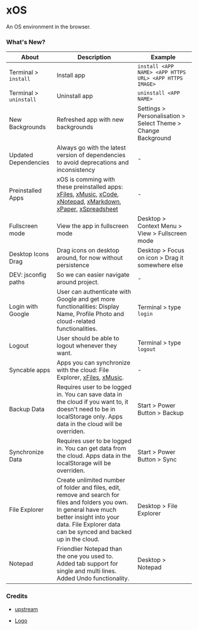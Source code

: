 # xOS

An OS environment in the browser.

### What's New?

| About                  | Description                                                                                                                                                                                                                                                                                            | Example                                                       |
| ---------------------- | ------------------------------------------------------------------------------------------------------------------------------------------------------------------------------------------------------------------------------------------------------------------------------------------------------ | ------------------------------------------------------------- |
| Terminal > `install`   | Install app                                                                                                                                                                                                                                                                                            | `install <APP NAME> <APP HTTPS URL> <APP HTTPS IMAGE> `       |
| Terminal > `uninstall` | Uninstall app                                                                                                                                                                                                                                                                                          | `uninstall <APP NAME>`                                        |
| New Backgrounds        | Refreshed app with new backgrounds                                                                                                                                                                                                                                                                     | Settings > Personalisation > Select Theme > Change Background |
| Updated Dependencies   | Always go with the latest version of dependencies to avoid deprecations and inconsistency                                                                                                                                                                                                              | -                                                             |
| Preinstalled Apps      | xOS is comming with these preinstalled apps: [xFiles](https://files.xos.dev), [xMusic](https://music.xos.dev), [xCode](https://code.xos.dev), [xNotepad](https://notepad.xos.dev), [xMarkdown](https://markdown.xos.dev), [xPaper](https://paper.xos.dev), [xSpreadsheet](https://spreadsheet.xos.dev) | -                                                             |
| Fullscreen mode        | View the app in fullscreen mode                                                                                                                                                                                                                                                                        | Desktop > Context Menu > View > Fullscreen mode               |
| Desktop Icons Drag     | Drag icons on desktop around, for now without persistence                                                                                                                                                                                                                                              | Desktop > Focus on icon > Drag it somewhere else              |
| DEV: jsconfig paths    | So we can easier navigate around project.                                                                                                                                                                                                                                                              | -                                                             |
| Login with Google      | User can authenticate with Google and get more functionalities: Display Name, Profile Photo and cloud-related functionalities.                                                                                                                                                                         | Terminal > type `login`                                       |
| Logout                 | User should be able to logout whenever they want.                                                                                                                                                                                                                                                      | Terminal > type `logout`                                      |
| Syncable apps          | Apps you can synchronize with the cloud: File Explorer, [xFiles](https://files.xos.dev), [xMusic](https://music.xos.dev).                                                                                                                                                                              | -                                                             |
| Backup Data            | Requires user to be logged in. You can save data in the cloud if you want to, it doesn't need to be in localStorage only. Apps data in the cloud will be overriden.                                                                                                                                    | Start > Power Button > Backup                                 |
| Synchronize Data       | Requires user to be logged in. You can get data from the cloud. Apps data in the localStorage will be overriden.                                                                                                                                                                                       | Start > Power Button > Sync                                   |
| File Explorer          | Create unlimited number of folder and files, edit, remove and search for files and folders you own. In general have much better insight into your data. File Explorer data can be synced and backed up in the cloud.                                                                                   | Desktop > File Explorer                                       |
| Notepad                | Friendlier Notepad than the one you used to. Added tab support for single and multi lines. Added Undo functionality.                                                                                                                                                                                   | Desktop > Notepad                                             |

### Credits

- [upstream](https://github.com/blueedgetechno/win11React)

- [Logo](https://www.flaticon.com/free-icon/menu_6858536)
